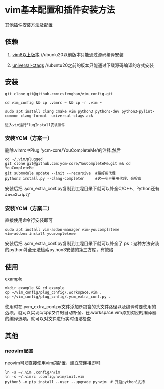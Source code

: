 # vim基本配置和插件安装方法

[其他插件安装方法及配置](./other_config/README.md)

## 依赖

1. [vim8以上版本](https://github.com/vim/vim)   //ubuntu20以前版本只能通过源码编译安装

2. [universal-ctags](https://github.com/universal-ctags/ctags)  //ubuntu20之前的版本只能通过下载源码编译的方式安装


## 安装
    git clone git@github.com:csfenghan/vim_config.git

    cd vim_config && cp .vimrc ~ && cp -r .vim ~

    sudo apt install clang cmake vim python3 python3-dev python3-pylint-common clang-format  universal-ctags ack

    进入vim运行PlugInstall安装插件

### 安装YCM（方案一）
删除.vimrc中Plug 'ycm-core/YouCompleteMe'的注释,然后

    cd ~/.vim/plugged
    git clone git@github.com:ycm-core/YouCompleteMe.git && cd YouCompleteMe
    git submodule update --init --recursive  #最好用代理
    python3 install.py --clang-completer     #这一步不要用代理，会报错

安装后把 .ycm_extra_conf.py复制到工程目录下就可以补全C/C++、Python还有JavaScript了

### 安装YCM（方案二）
直接使用命令行安装即可

    sudo apt install vim-addon-manager vim-youcompleteme 
    vim-addons install youcompleteme

安装后把 .ycm_extra_conf.py复制到工程目录下就可以补全了
ps：这种方法安装的python补全无法检索python3安装的第三方库，有缺陷

## 使用

example

    mkdir example && cd example
    cp ~/vim_config/plug_config/.workspace.vim .
    cp ~/vim_config/plug_config/.ycm_extra_conf.py .

使用时在.ycm_extra_conf.py文件添加所包含的头文件路径以及编译时要使用的选项，就可以实现c/cpp文件的自动补全，在.workspace.vim添加对应的编译器的编译选项，就可以对文件进行实时语法检查

## 其他
### neovim配置
neovim可以直接使用vim的配置，建立软连接即可

    ln -s ~/.vim .config/nvim
    ln -s ~/.vimrc .config/nvim/init.vim
    python3 -m pip install --user --upgrade pynvim	# 开启python3支持

